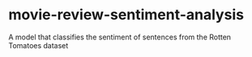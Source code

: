 # movie-review-sentiment-analysis
A model that classifies the sentiment of sentences from the Rotten Tomatoes dataset
